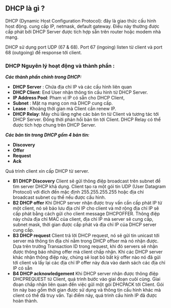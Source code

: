 ## DHCP là gì ?

DHCP (Dynamic Host Configuration Protocol): đây là giao thức cấu hình host động. cung cấp IP, netmask, default gateway. Điều này thường được cấp phát bởi DHCP Server được tích hợp sẵn trên router hoặc modem nhà mạng.

DHCP sử dụng port UDP (67 & 68). Port 67 (ingoing) listen từ client và port 68 (outgoing) để response tới client.

### DHCP Nguyên lý hoạt động và thành phần :
***Các thành phần chính trong DHCP:***
- **DHCP Server** : Chứa địa chỉ IP và các cấu hình liên quan
- **DHCP Client**: End User nhận thông tin cấu hình từ DHCP Server.
- **IP Address Pool**: Pham vị IP có sẵn cho DHCP Client, 
- **Subnet** : Mặt nạ mạng con mà DHCP cung cấp.
- **Lease** : Khoảng thời gian mà Client cần renew IP.
- **DHCP Relay**:  Máy chủ lắng nghe các bản tin từ Client và tương tác tới DHCP Server. Đồng thời phản hồi bản tin tới Client. DHCP Relay có thể được tích hợp chung trên DHCP Server.

***Các bản tin trong DHCP gồm 4 bản tin:***

- **Discovery**
- **Offer**
- **Request**
- **Ack**

Quá trình client xin cấp DHCP từ server.
- **B1 DHCP Discovery** 
Client sẽ gửi thông điệp broadcast trên subnet để tìm server DHCP khả dụng. Client tạo ra một gói tin UDP (User Datagram Protocol) với đích đến mặc định 255.255.255.255 hoặc địa chỉ broadcast subnet cụ thể nếu được cấu hình.
- **B2 DHCP offer**
Khi DHCP server nhận được truy vấn cần cấp phát IP từ một client, nó sẽ bảo lưu địa chỉ IP cho client và mở rộng địa chỉ IP sẽ cấp phát bằng cách gửi cho client message DHCPOFFER. Thông điệp này chứa địa chỉ MAC của client, địa chỉ IP mà server sẽ cung cấp, subnet mask, thời gian được cấp phát và địa chỉ IP của DHCP server cung cấp.
- **B3 DHCP request**
Client trả lời DHCP request, nó sẽ gửi tin unicast tới server mà thông tin địa chỉ nằm trong DHCP offser mà nó nhận được. Dựa trên trường Transaction ID trong request, khi đó servers sẽ nhận được thông báo những offer mà client chấp nhận. Khi các DHCP server khác nhận thông điệp này, chúng sẽ loạt bỏ bất kỳ offer nào nó đã gửi tới client và lấy lại các địa chỉ IP offer này đưa vào danh sách các địa chỉ IP có sẵn
- **B4 DHCP acknowledgement**
Khi DHCP server nhận được thông điệp DHCPREQUEST từ Client, quá trình bước vào giai đoạn cuôí cùng.
Giai đoạn chấp nhận liên quan đến việc gửi một gói DHCPACK tới Client. Gói tin này bao gồm thời gian được sử dụng và thông tin cấu hình khác mà client có thể đã truy vấn. Tại điểm này, quá trình cấu hình IP đã được hoàn thành.
